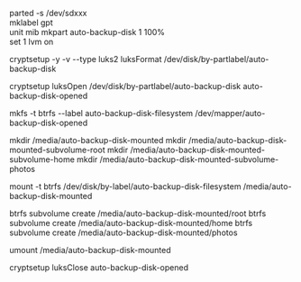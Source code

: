 parted -s /dev/sdxxx  \
    mklabel gpt \
    unit mib mkpart auto-backup-disk 1 100% \
    set 1 lvm on

cryptsetup -y -v --type luks2 luksFormat /dev/disk/by-partlabel/auto-backup-disk

cryptsetup luksOpen  /dev/disk/by-partlabel/auto-backup-disk auto-backup-disk-opened

mkfs -t btrfs  --label auto-backup-disk-filesystem /dev/mapper/auto-backup-disk-opened



mkdir /media/auto-backup-disk-mounted
mkdir /media/auto-backup-disk-mounted-subvolume-root
mkdir /media/auto-backup-disk-mounted-subvolume-home
mkdir /media/auto-backup-disk-mounted-subvolume-photos

mount -t btrfs /dev/disk/by-label/auto-backup-disk-filesystem /media/auto-backup-disk-mounted

btrfs subvolume create                                        /media/auto-backup-disk-mounted/root
btrfs subvolume create                                        /media/auto-backup-disk-mounted/home
btrfs subvolume create                                        /media/auto-backup-disk-mounted/photos

umount /media/auto-backup-disk-mounted

cryptsetup luksClose auto-backup-disk-opened
